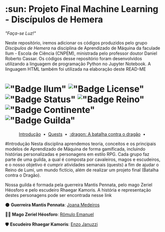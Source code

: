 # :sun: Projeto Final Machine Learning - Discípulos de Hemera

*"Faça-se Luz!"*

Neste repositório, iremos adicionar os códigos produzidos pelo grupo *Discípulos de Hemera* na disciplina de Aprendizado de Máquina da faculade Ilum - Escola de Ciência (CNPEM), ministrada pelo professor doutor Daniel Roberto Cassar. Os códigos desse repositório foram desenvolvidos utilizando a linguagem de programação Python no Jupyter Notebook. A linguagem HTML também foi utilizada na elaboração deste READ-ME

# !["Badge Ilum"](https://img.shields.io/badge/Ilum%20-%20purple) !["Badge License"](https://img.shields.io/badge/License%20-%20MIT%20-%20green) !["Badge Status"](https://img.shields.io/badge/Status-Em_constru%C3%A7%C3%A3o-yellow) !["Badge Reino"](https://img.shields.io/badge/Reino-Lumi-violet) !["Badge Continente"](https://img.shields.io/badge/Continente-Senepem-red) !["Badge Guilda"](https://img.shields.io/badge/Guilda-Discípulos_de_Hemera-white)

<p align="center">
  <a href="[#Introdução]">Introdução</a> &nbsp;&bull;&nbsp;
  <a href="[#Quests]">Quests</a> &nbsp;&bull;&nbsp;
  <a href="[#A batalha contra o dragão :dragon:]">:dragon: A batalha contra o dragão</a> &nbsp;&bull;&nbsp;
</p>

#Introdução
Nesta disciplina aprendemos teoria, conceitos e os principais modelos de Aprendizado de Máquina de forma gamificada, incluindo histórias personalizadas e personagens em estilo RPG. Cada grupo faz parte de uma guilda, a qual é composta por cavaleiros, magos e escudeiros, e o nosso objetivo é cumprir atividades semanais (quests) a fim de ajudar o Reino de Lumi, um mundo fictício, além de realizar um projeto final (Batalha contra o Dragão).

Nossa guilda é formada pela guerreira Mantis Pennata, pelo mago Zeriel Héosforo e pelo escudeiro Rhaegar Kamoris. A história e representação destes personagens pode ser encontrada nesse link

:new_moon: **Guerreira Mantis Pennata**: [Joana Medeiros](https://github.com/LuzMendes)

:mage_man: **Mago Zeriel Héosforo**: [Rômulo Emanuel](https://github.com/Caiomld)

:shield: **Escudeiro Rhaegar Kamoris**: [Enzo Januzzi](https://github.com/CaioRuas24010)
